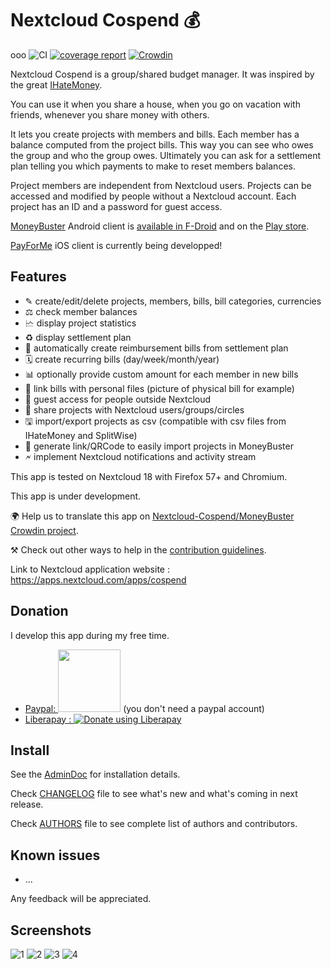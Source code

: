 # Nextcloud        Cospend 💰

ooo
![CI](https://github.com/eneiluj/cospend-nc/workflows/CI/badge.svg?branch=master&event=push)
[![coverage report](https://github.com/eneiluj/cospend-nc/raw/gh-pages/coverage.svg)](https://eneiluj.github.io/cospend-nc/)
[![Crowdin](https://d322cqt584bo4o.cloudfront.net/moneybuster/localized.svg)](https://crowdin.com/project/moneybuster)

Nextcloud Cospend is a group/shared budget manager.
It was inspired by the great [IHateMoney](https://github.com/spiral-project/ihatemoney/).

You can use it when you share a house, when you go on vacation with friends, whenever you share money with others.

It lets you create projects with members and bills. Each member has a balance computed from the project bills.
This way you can see who owes the group and who the group owes. Ultimately you can ask for a settlement plan telling you which payments to make to reset members balances.

Project members are independent from Nextcloud users.
Projects can be accessed and modified by people without a Nextcloud account. Each project has an ID and a password for guest access.

[MoneyBuster](https://gitlab.com/eneiluj/moneybuster) Android client is [available in F-Droid](https://f-droid.org/packages/net.eneiluj.moneybuster/) and on the [Play store](https://play.google.com/store/apps/details?id=net.eneiluj.moneybuster).

[PayForMe](https://github.com/mayflower/PayForMe) iOS client is currently being developped!

## Features

* ✎ create/edit/delete projects, members, bills, bill categories, currencies
* ⚖ check member balances
* 🗠 display project statistics
* ♻ display settlement plan
* 🎇 automatically create reimbursement bills from settlement plan
* 🗓 create recurring bills (day/week/month/year)
* 📊 optionally provide custom amount for each member in new bills
* 🔗 link bills with personal files (picture of physical bill for example)
* 👩 guest access for people outside Nextcloud
* 👫 share projects with Nextcloud users/groups/circles
* 🖫 import/export projects as csv (compatible with csv files from IHateMoney and SplitWise)
* 🔗 generate link/QRCode to easily import projects in MoneyBuster
* 🗲 implement Nextcloud notifications and activity stream

This app is tested on Nextcloud 18 with Firefox 57+ and Chromium.

This app is under development.

🌍 Help us to translate this app on [Nextcloud-Cospend/MoneyBuster Crowdin project](https://crowdin.com/project/moneybuster).

⚒ Check out other ways to help in the [contribution guidelines](https://github.com/eneiluj/cospend-nc/blob/master/CONTRIBUTING.md).

Link to Nextcloud application website : https://apps.nextcloud.com/apps/cospend

## Donation

I develop this app during my free time.

* [Paypal: <img src="https://raw.githubusercontent.com/stefan-niedermann/paypal-donate-button/master/paypal-donate-button.png" width="100"/>](https://www.paypal.com/cgi-bin/webscr?cmd=_s-xclick&hosted_button_id=66PALMY8SF5JE) (you don't need a paypal account)
* [Liberapay : ![Donate using Liberapay](https://liberapay.com/assets/widgets/donate.svg)](https://liberapay.com/eneiluj/donate)

## Install

See the [AdminDoc](https://github.com/eneiluj/cospend-nc/wiki/admindoc) for installation details.

Check [CHANGELOG](https://github.com/eneiluj/cospend-nc/blob/master/CHANGELOG.md#change-log) file to see what's new and what's coming in next release.

Check [AUTHORS](https://github.com/eneiluj/cospend-nc/blob/master/AUTHORS.md#authors) file to see complete list of authors and contributors.

## Known issues

* ...

Any feedback will be appreciated.

## Screenshots

![1](https://github.com/eneiluj/cospend-nc/raw/master/img/screenshots/cospend1.jpg)
![2](https://github.com/eneiluj/cospend-nc/raw/master/img/screenshots/cospend2.jpg)
![3](https://github.com/eneiluj/cospend-nc/raw/master/img/screenshots/cospend3.jpg)
![4](https://github.com/eneiluj/cospend-nc/raw/master/img/screenshots/cospend4.jpg)
